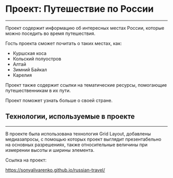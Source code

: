 # Проект: Путешествие по России
------  
Проект содержит информацию об интересных местах России, которые можно поседить во время путешествия.  

Гость проекта сможет почитать о таких местах, как:
  
 * Куршская коса  
 * Кольский полуостров  
 * Алтай  
 * Зимний Байкал
 * Карелия  
   
Проект также содержит ссылки на тематические ресурсы, помогающие путешественникам в их пути.  

Проект поможет узнать больше о своей стране.  

## Технологии, используемые в проекте  
------  
  
В проекте была использована технология Grid Layout, добавлены медиазапросы, с помощью которых проект выглядит презентабельно на основных разрешениях, также относительные величины при измерении высоты и ширины элемента.  
  
Ссылка на проект: 
  
https://sonyalivarenko.github.io/russian-travel/


